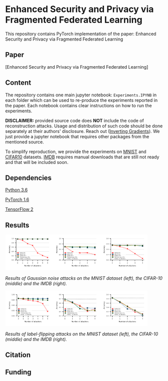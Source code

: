# Enhanced Security and Privacy via Fragmented Federated Learning
This repository contains PyTorch implementation of the paper: Enhanced Security and Privacy via Fragmented Federated Learning

## Paper 

[Enhanced Security and Privacy via Fragmented Federated Learning]

## Content
The repository contains one main jupyter notebook: `Experiments.IPYNB` in each folder which can be used to re-produce the experiments reported in the paper. Each notebook contains clear instructions on how to run the experiments. 



**DISCLAIMER:** provided source code does **NOT** include the code of reconstruction attacks.
Usage and distribution of such code should be done separately at their authors' disclosure.
Reach out ([Inverting Gradients](https://github.com/JonasGeiping/invertinggradients)). We just provide a jupyter notebook that requires other packages from the mentioned source.

To simplify reproduction, we provide the experiments on [MNIST](http://yann.lecun.com/exdb/mnist/) and [CIFAR10](https://www.cs.toronto.edu/~kriz/cifar.html) datasets.
[IMDB](https://ai.stanford.edu/~amaas/data/sentiment/) requires manual downloads that are still not ready and that will be included soon.
## Dependencies

[Python 3.6](https://www.anaconda.com/download)

[PyTorch 1.6](https://pytorch.org/)

[TensorFlow 2](https://www.tensorflow.org/)


## Results
<img src="Results/mnist_GN.png" width="30%"><img src="Results/cifar10_GN.png" width="30%"><img src="Results/imdb_GN.png" width="30%">

*Results of Gaussian noise attacks on the MNIST dataset (left), the CIFAR-10 (middle) and the IMDB (right).*


<img src="Results/mnist_LF_class(9).png" width="30%"><img src="Results/cicar10_LF_class(cat).png" width="30%"><img src="Results/imdb_LF_class(positive).png" width="30%">

*Results of label-flipping attacks on the MNIST dataset (left), the CIFAR-10 (middle) and the IMDB (right).*
## Citation 



## Funding
